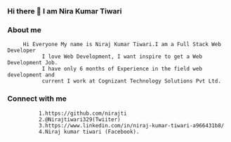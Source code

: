 ### Hi there 👋 I am Nira Kumar Tiwari

<!--
**nirajti/nirajti** is a ✨ _special_ ✨ repository because its `README.md` (this file) appears on your GitHub profile.

Here are some ideas to get you started:

- 🔭 I’m currently working on Cognizant Technology Solutions Corporation
- 🌱 I’m currently learning Full Stack Web Devlopment and DSA
- 👯 I’m looking to collaborate on Web Development
- 🤔 I’m looking for help with web development
- 💬 Ask me about ...
- 📫 How to reach me: ...
- 😄 Pronouns: ...
- ⚡ Fun fact: ...
-->

### About me
         Hi Everyone My name is Niraj Kumar Tiwari.I am a Full Stack Web Developer 
               I love Web Development, I want inspire to get a Web Development Job.
               I have only 6 months of Experience in the field web development and 
               current I work at Cognizant Technology Solutions Pvt Ltd.
     
### Connect with me
              1.https://github.com/nirajti
              2.@Nirajtiwari329(Twiiter)
              3.https://www.linkedin.com/in/niraj-kumar-tiwari-a966431b8/
              4.Niraj kumar tiwari (Facebook).
